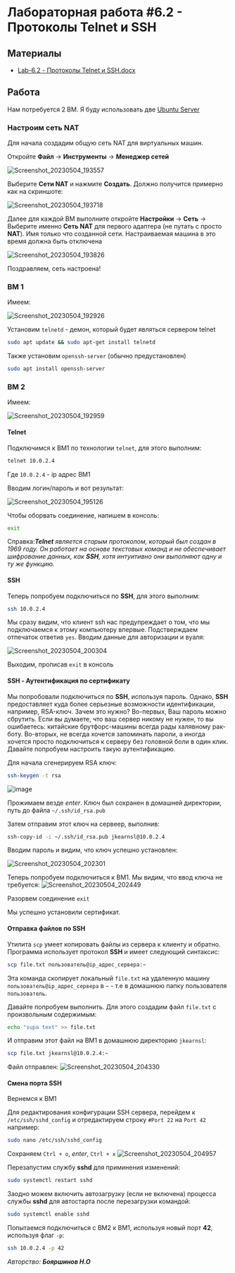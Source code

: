 # Лабораторная работа #6.2 - Протоколы Telnet и SSH

## Материалы
- [Lab-6.2 - Протоколы Telnet и SSH.docx](./Lab-6.2%20-%20%D0%9F%D1%80%D0%BE%D1%82%D0%BE%D0%BA%D0%BE%D0%BB%D1%8B%20Telnet%20%D0%B8%20SSH.docx)

## Работа

Нам потребуется 2 ВМ. Я буду использовать две [Ubuntu Server](https://ubuntu.com/download/server#downloads)


### Настроим сеть NAT

Для начала создадим общую сеть NAT для виртуальных машин.

Откройте **Файл** -> **Инструменты** -> **Менеджер сетей**

![Screenshot_20230504_193557](https://user-images.githubusercontent.com/76239707/236268229-2c33b00f-64cc-4dc7-9a72-25b011854a9f.png)

Выберите **Сети NAT** и нажмите **Создать**. Должно получится примерно как на скриншоте:

![Screenshot_20230504_193718](https://user-images.githubusercontent.com/76239707/236268652-ab9b7cd1-0879-43e3-ab19-1ae709efd3e8.png)

Далее для каждой ВМ выполните откройте **Настройки** -> **Сеть** -> Выберите именно **Сеть NAT** для первого адаптера (не путать с просто **NAT**). Имя только что созданной сети. Настраиваемая машина в это время должна быть отключена

![Screenshot_20230504_193826](https://user-images.githubusercontent.com/76239707/236269064-6048cf53-ef83-481d-bf65-08b453aa44b4.png)

Поздравляем, сеть настроена!

### ВМ 1

Имеем:

![Screenshot_20230504_192926](https://user-images.githubusercontent.com/76239707/236266629-ee5bacd4-f773-4855-9ee8-4136d3b1ae74.png)

Установим `telnetd` - демон, который будет являться сервером telnet

```bash
sudo apt update && sudo apt-get install telnetd

```

Также установим `openssh-server` (обычно предустановлен)
```bash
sudo apt install openssh-server
```


### ВМ 2

Имеем:

![Screenshot_20230504_192959](https://user-images.githubusercontent.com/76239707/236266798-3c389e7c-93d9-489b-b6f1-232de8563da7.png)

#### Telnet

Подключимся к ВМ1 по технологии `telnet`, для этого выполним:
```bash
telnet 10.0.2.4
```
Где `10.0.2.4` - ip адрес ВМ1

Вводим логин/пароль и вот результат:

![Screenshot_20230504_195126](https://user-images.githubusercontent.com/76239707/236272026-cc2d45cd-c7ae-4b52-be96-244305fe5efd.png)

Чтобы оборвать соединение, напишем в консоль:
```bash
exit
```

Справка:***Telnet** является старым протоколом, который был создан в 1969 году. Он работает на основе текстовых команд и не обеспечивает шифрование данных, как **SSH**, хотя интуитивно они выполняют одну и ту же функцию.*


#### SSH

Теперь попробуем подключиться по **SSH**, для этого выполним:

```bash
ssh 10.0.2.4
```
Мы сразу видим, что клиент ssh нас предупреждает о том, что мы подключаемся к этому компьютеру впервые. Подстверждаем отпечаток ответив `yes`. Вводим данные для авторизации и вуаля:

![Screenshot_20230504_200304](https://user-images.githubusercontent.com/76239707/236274895-f2e78a47-aabb-4411-8f8c-af145a2d3ee4.png)

Выходим, прописав `exit` в консоль


#### SSH - Аутентификация по сертификату

Мы попробовали подключиться по **SSH**, используя пароль. Однако, **SSH** предоставляет куда более серьезные возможности идентификации, например, RSA-ключ. Зачем это нужно? Во-первых, Ваш пароль можно сбрутить. Если вы думаете, что ваш сервер никому не нужен, то вы ошибаетесь: китайские брутфорс-машины всегда рады халявному рак-боту. Во-вторых, не всегда хочется запоминать пароли, а иногда хочется просто подключиться к серверу без головной боли в один клик. Давайте попробуем настроить такую аутентификацию.

Для начала сгенерируем RSA ключ:
```bash
ssh-keygen -t rsa

```

![image](https://user-images.githubusercontent.com/76239707/236279340-f4bb8a33-07b7-45ab-ade2-539565cb62dc.png)

Прожимаем везде *enter*. Ключ был сохранен в домашней директории, путь до файла `~/.ssh/id_rsa.pub`

Затем отправим этот ключ на сервеер, выполнив:

```bash
ssh-copy-id -i ~/.ssh/id_rsa.pub jkearnsl@10.0.2.4
```

Вводим пароль и видим, что ключ успешно установлен:

![Screenshot_20230504_202301](https://user-images.githubusercontent.com/76239707/236281133-f601bb32-bbd2-4168-98c0-8881e9a5f0e1.png)

Теперь попробуем подключиться к ВМ1. Мы видим, что ввод ключа не требуется:
![Screenshot_20230504_202449](https://user-images.githubusercontent.com/76239707/236281626-fd8f2277-2299-4be9-b810-d17f691f1343.png)

Разорвем соединение `exit`

Мы успешно установили сертификат.

#### Отправка файлов по SSH

Утилита `scp` умеет копировать файлы из сервера к клиенту и обратно. Программа использует протокол **SSH** и имеет следующий синтаксис:

```bash
scp file.txt пользователь@ip_адрес_сервера:~
```
Эта команда скопирует локальный `file.txt` на удаленную машину `пользователь@ip_адрес_сервера` в `~` - т.е в домашнюю папку пользователя `пользователь`.

Давайте попробуем выполнить. Для этого создадим файл `file.txt` c произвольным содержимым:

```bash
echo "supa text" >> file.txt
```

И отправим этот файл на ВМ1 в домашнюю директорию `jkearnsl`:
```bash
scp file.txt jkearnsl@10.0.2.4:~
```
Файл отправлен:
![Screenshot_20230504_204330](https://user-images.githubusercontent.com/76239707/236285741-a626a510-731d-42a8-b2c1-e9d85c178b6c.png)

#### Смена порта SSH

Вернемся к ВМ1

Для редактирования конфигурации SSH сервера, перейдем к `/etc/ssh/sshd_config` и отредактируем строку `#Port 22` на `Port 42` например:

```bash
sudo nano /etc/ssh/sshd_config
```
Сохраняем `Ctrl + o`, *enter*, `Ctrl + x`
![Screenshot_20230504_204957](https://user-images.githubusercontent.com/76239707/236287234-72f607c8-f296-4c88-a9cc-7536d2c8a329.png)

Перезапустим службу **sshd** для приминения изменений:

```bash
sudo systemctl restart sshd
```

Заодно можем включить автозагрузку (если не включена) процесса службы **sshd** для автостарта после перезагрузки командой:
```bash
sudo systemctl enable sshd
```

Попытаемся подключиться с ВМ2 к ВМ1, используя новый порт **42**, используя флаг `-p`:

```bash
ssh 10.0.2.4 -p 42
```


*Авторство: **Бояршинов Н.О***
